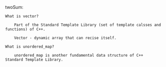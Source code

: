 twoSum:

    What is vector?

        Part of the Standard Template Library (set of template calsses and functions) of C++. 

        Vector - dynamic array that can recise itself.

    What is unordered_map?

        unordered_map is another fundamental data structure of C++ Standard Template Library. 


    